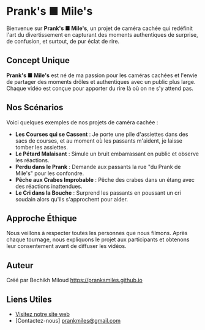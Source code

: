 # Prank's ■ Mile's

Bienvenue sur **Prank's ■ Mile's**, un projet de caméra cachée qui redéfinit l'art du divertissement en capturant des moments authentiques de surprise, de confusion, et surtout, de pur éclat de rire.

## Concept Unique

**Prank's ■ Mile's** est né de ma passion pour les caméras cachées et l'envie de partager des moments drôles et authentiques avec un public plus large. Chaque vidéo est conçue pour apporter du rire là où on ne s'y attend pas.

## Nos Scénarios

Voici quelques exemples de nos projets de caméra cachée :
- **Les Courses qui se Cassent** : Je porte une pile d'assiettes dans des sacs de courses, et au moment où les passants m'aident, je laisse tomber les assiettes.
- **Le Pétard Malaisant** : Simule un bruit embarrassant en public et observe les réactions.
- **Perdu dans le Prank** : Demande aux passants la rue "du Prank de Mile's" pour les confondre.
- **Pêche aux Crabes Improbable** : Pêche des crabes dans un étang avec des réactions inattendues.
- **Le Cri dans la Bouche** : Surprend les passants en poussant un cri soudain alors qu'ils s'approchent pour aider.

## Approche Éthique

Nous veillons à respecter toutes les personnes que nous filmons. Après chaque tournage, nous expliquons le projet aux participants et obtenons leur consentement avant de diffuser les vidéos.

## Auteur

Créé par Bechikh Miloud https://pranksmiles.github.io 

## Liens Utiles

- [Visitez notre site web](https://pranksmiles.github.io/)
- [Contactez-nous] prankmiles@gmail.com
